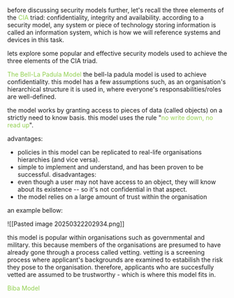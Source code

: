 before discussing security models further, let's recall the three elements of the <span style="color:rgb(146, 208, 80)">CIA</span> triad:
confidentiality, integrity and availability.
according to a security model, any system or piece of technology storing information is called an information system, which is how we will reference systems and devices in this task.

lets explore some popular and effective security models used to achieve the three elements of the CIA triad.

<span style="color:rgb(146, 208, 80)">The Bell-La Padula Model</span> 
the bell-la padula model is used to achieve confidentiality. this model has a few assumptions such, as an organisation's hierarchical structure it is used in, where everyone's responsabilities/roles are well-defined.

the model works by granting access to pieces of data (called objects) on a strictly need to know basis. this model uses the rule "<span style="color:rgb(146, 208, 80)">no write down, no read up</span>".

advantages:
* policies in this model can be replicated to real-life organisations hierarchies (and vice versa).
* simple to implement and understand, and has been proven to be successful.
disadvantages: 
* even though a user may not have access to an object, they will know about its existence -- so it's not confidential in that aspect.
* the model relies on a large amount of trust within the organisation

an example bellow:

![[Pasted image 20250322202934.png]]

this model is popular within organisations such as governmental and military. this because members of the organisations are presumed to have already gone through a process called vetting. vetting is a screening process where applicant's backgrounds are examined to estabilish the risk they pose to the organisation. therefore, applicants who are succesfully vetted are assumed to be trustworthy - which is where this model fits in.

<span style="color:rgb(146, 208, 80)">Biba Model </span> 
